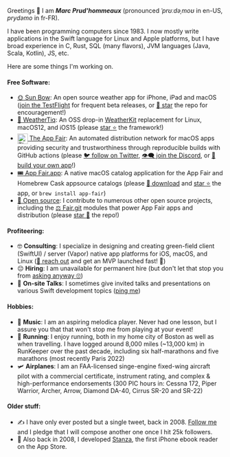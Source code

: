 Greetings :vulcan_salute: I am ***Marc Prud'hommeaux*** (pronounced *ˈprʊːdəˌmoʊ* in en-US, *prydəmo* in fr-FR)<!-- and Miss Jackson if you're nasty -->. 

I have been programming computers since 1983. <!-- O.G. --> I now mostly write applications in the Swift language for Linux and Apple platforms, but I have broad experience in C, Rust, SQL (many flavors), JVM languages (Java, Scala, Kotlin), JS, etc. <!-- and All. That. Jazz. -->

Here are some things I'm working on.

#### Free Software: <!-- Virtue time! -->

* [:sun_with_face: Sun Bow](https://github.com/Sun-Bow): An open source weather app for iPhone, iPad and macOS ([join the TestFlight](https://testflight.apple.com/join/IrPLgy5Q) for frequent beta releases, or [:smiling_face_with_three_hearts: star](https://github.com/Sun-Bow/App) the repo for encouragement!)
* [:rainbow: WeatherTiq](https://github.com/tiqtiq/WeatherTiq): An OSS drop-in [WeatherKit](https://developer.apple.com/documentation/weatherkit) replacement for Linux, macOS12, and iOS15 (please [star :star:](https://github.com/tiqtiq/WeatherTiq) the framework!)
* [<img alt="The App Fair icon" align="center" style="width: 24px;" src="https://appfair.net/appfair-icon.svg" /> The App Fair](https://appfair.net): An automated distribution network for macOS apps providing security and trustworthiness through reproducible builds with GitHub actions (please [:bird: follow on Twitter](https://twitter.com/theappfair), [:eye_speech_bubble: join the Discord](http://discord.gg/R4bFP8qpw7), or [:dizzy: build your own app](https://appfair.net/#quick-start)!)
* [:tickets: App Fair.app](https://appfair.app): A native macOS catalog application for the App Fair and Homebrew Cask appsource catalogs (please [:gem: download](https://github.com/App-Fair/App/releases/latest/download/App-Fair-macOS.zip) and [star :star:](https://github.com/App-Fair/App) the app, or `brew install app-fair`)
* [:gift_heart: Open source](https://github.com/marcprux): I contribute to numerous other open source projects, including the [:balance_scale: Fair.git](https://github.com/fair-ground/Fair/) modules that power App Fair apps and distribution (please [star :star_struck:](https://github.com/fair-ground/Fair) the repo!)

#### Profiteering: <!-- Oh man, I am wicked broke! -->

 * :nerd_face: **Consulting**: I specialize in designing and creating green-field client (SwiftUI) / server (Vapor) native app platforms for iOS, macOS, and Linux ([:call_me_hand: reach out](mailto:marc@prux.org) and get an MVP launched fast! :rocket:) <!-- Seriously, like you'll have a beta in a week or two. -->
 * :pensive: **Hiring**: I am unavailable for permanent hire (but don't let that stop you from [asking anyway :roll_eyes:](https://www.linkedin.com/in/marcprux/)) <!-- If we must. -->
 * :monocle_face: **On-site Talks**: I sometimes give invited talks and presentations on various Swift development topics ([ping me](https://signal.me/#u/marcprux)) <!-- Send me some jucy tidbits! -->
  
#### Hobbies:

* :musical_keyboard: **Music**: I am an aspiring melodica player. Never had one lesson, but I assure you that that won't stop me from playing at your event! <!-- and ruining it -->
* :running: **Running**: I enjoy running, both in my home city of Boston as well as when travelling. I have logged around 8,000 miles (~13,000 km) in RunKeeper over the past decade, including six half-marathons and five marathons (most recently Paris 2022) <!-- This signals that I am healthy. -->
* :small_airplane: **Airplanes**: I am an FAA-licensed singe-engine fixed-wing aircraft pilot with a commercial certificate, instrument rating, and complex & high-performance endorsements (300 PIC hours in: Cessna 172, Piper Warrior, Archer, Arrow, Diamond DA-40, Cirrus SR-20 and SR-22) <!-- Trustworthiness and attention to detail! -->

#### Older stuff:

* :writing_hand: I have only ever posted but a single tweet, back in 2008. [Follow me](https://twitter.com/marcprux) and I pledge that I will compose another one once I hit 25k followers. <!-- Last time I checked, I had 46 followers. -->
* :open_book: Also back in 2008, I developed [Stanza](https://en.wikipedia.org/wiki/Lexcycle), the first iPhone ebook reader on the App Store. <!-- I'll tell that story someday. -->

